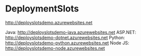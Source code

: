 # DeploymentSlots

http://deployslotsdemo.azurewebsites.net

Java: http://deployslotsdemo-java.azurewebsites.net
ASP.NET: http://deployslotsdemo-dotnet.azurewebsites.net
Python: http://deployslotsdemo-python.azurewebsites.net
Node JS: http://deployslotsdemo-node.azurewebsites.net
